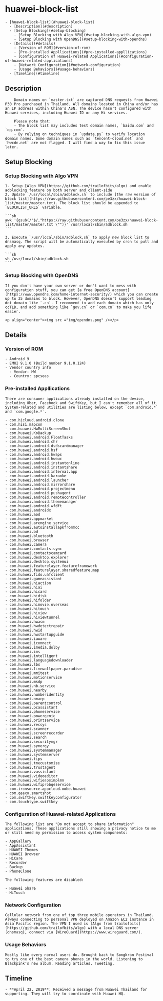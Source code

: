 # huawei-block-list

    - [huawei-block-list](#huawei-block-list)
      - [Description](#description)
      - [Setup Blocking](#setup-blocking)
        - [Setup Blocking with Algo VPN](#setup-blocking-with-algo-vpn)
        - [Setup Blocking with OpenDNS](#setup-blocking-with-opendns)
      - [Details](#details)
        - [Version of ROM](#version-of-rom)
        - [Pre-installed Appllications](#pre-installed-appllications)
        - [Configuration of Huawei-related Applications](#configuration-of-huawei-related-applications)
        - [Network Configuration](#network-configuration)
        - [Usage Behaviors](#usage-behaviors)
      - [Timeline](#timeline)

## Description

        Domain names on `master.txt` are captured DNS requests from Huawei P30 Pro purchased in Thailand. All domains located in China and/or has an IP address within China's ASN. The device hasn't configured with Huawei services, including Huawei ID or any Hi services.

        Please note that:
        - The block list may includes test domain names, `baidu.com` and `qq.com`.
        - By relying on techniques in `update.py` to verify location domain names. Some domain names such as `tencent-cloud.net` and `hwcdn.net` are not flagged. I will find a way to fix this issue later.

## Setup Blocking

### Setup Blocking with Algo VPN

    1. Setup [Algo VPN](https://github.com/trailofbits/algo) and enable adblocking feature on both server and client-side
    2. Update `/usr/local/sbin/adblock.sh` to include [the raw version of block list](https://raw.githubusercontent.com/pe3zx/huawei-block-list/master/master.txt). The block list should be appended to `BLOCKLIST_URLS` variable.

    ```sh
    awk '{gsub(/"$/,"https://raw.githubusercontent.com/pe3zx/huawei-block-list/master/master.txt \"")}' /usr/local/sbin/adblock.sh
    ```

    3. Execute `/usr/local/sbin/adblock.sh` to apply new block list to dnsmasq. The script will be automatically executed by cron to pull and apply any updates.

    ```sh
    sh /usr/local/sbin/adblock.sh
    ```

### Setup Blocking with OpenDNS

    If you don't have your own server or don't want to mess with configuration stuff, you can get [a free OpenDNS account](https://www.opendns.com/home-internet-security/) which you can create up to 25 domains to block. However, OpenDNS doesn't support leading dot domain like `.cn`. I recommend to add each domain which has only ccTLD, and add something like `gov.cn` or `com.cn` to make you life easier.

    <p align="center"><img src ="img/opendns.png" /></p>

## Details

### Version of ROM

    - Android 9
    - EMUI 9.1.0 (Build number 9.1.0.124)
    - Vendor country info
      - Vendor: HW
      - Country: spcseas

### Pre-installed Appllications

    There are consumer applications already installed on the device, including Uber, Facebook and SwiftKey, but I can't remember all of it. System-related and utilities are listing below, except `com.android.*` and `com.google.*`.

    - com.hicloud.android.clone
    - com.hisi.mapcon
    - com.huawei.HwMultiScreenShot
    - com.huawei.KoBackup
    - com.huawei.android.FloatTasks
    - com.huawei.android.chr
    - com.huawei.android.dsdscardmanager
    - com.huawei.android.hsf
    - com.huawei.android.hwaps
    - com.huawei.android.hwouc
    - com.huawei.android.instantonline
    - com.huawei.android.instantshare
    - com.huawei.android.internal.app
    - com.huawei.android.karaoke
    - com.huawei.android.launcher
    - com.huawei.android.mirrorshare
    - com.huawei.android.projectmenu
    - com.huawei.android.pushagent
    - com.huawei.android.remotecontroller
    - com.huawei.android.thememanager
    - com.huawei.android.wfdft
    - com.huawei.androidx
    - com.huawei.aod
    - com.huawei.appmarket
    - com.huawei.arengine.service
    - com.huawei.autoinstallapkfrommcc
    - com.huawei.bd
    - com.huawei.bluetooth
    - com.huawei.browser
    - com.huawei.camera
    - com.huawei.contacts.sync
    - com.huawei.contactscamcard
    - com.huawei.desktop.explorer
    - com.huawei.desktop.systemui
    - com.huawei.featurelayer.featureframework
    - com.huawei.featurelayer.sharedfeature.map
    - com.huawei.fido.uafclient
    - com.huawei.gameassistant
    - com.huawei.hiaction
    - com.huawei.hiai
    - com.huawei.hicard
    - com.huawei.hidisk
    - com.huawei.hifolder
    - com.huawei.himovie.overseas
    - com.huawei.hitouch
    - com.huawei.hiview
    - com.huawei.hiviewtunnel
    - com.huawei.hwasm
    - com.huawei.hwdetectrepair
    - com.huawei.hwid
    - com.huawei.hwstartupguide
    - com.huawei.iaware
    - com.huawei.iconnect
    - com.huawei.imedia.dolby
    - com.huawei.ims
    - com.huawei.intelligent
    - com.huawei.languagedownloader
    - com.huawei.lbs
    - com.huawei.livewallpaper.paradise
    - com.huawei.mmitest
    - com.huawei.motionservice
    - com.huawei.msdp
    - com.huawei.nb.service
    - com.huawei.nearby
    - com.huawei.numberidentity
    - com.huawei.omacp
    - com.huawei.parentcontrol
    - com.huawei.pcassistant
    - com.huawei.phoneservice
    - com.huawei.powergenie
    - com.huawei.printservice
    - com.huawei.recsys
    - com.huawei.scanner
    - com.huawei.screenrecorder
    - com.huawei.search
    - com.huawei.securitymgr
    - com.huawei.synergy
    - com.huawei.systemmanager
    - com.huawei.systemserver
    - com.huawei.tips
    - com.huawei.tmecustomize
    - com.huawei.trustagent
    - com.huawei.vassistant
    - com.huawei.videoeditor
    - com.huawei.wifieapsimplmn
    - com.huawei.wifiprobqeservice
    - com.ironsource.appcloud.oobe.huawei
    - com.qeexo.smartshot
    - com.swiftkey.swiftkeyconfigurator
    - com.touchtype.swiftkey

### Configuration of Huawei-related Applications

    The following list are "Do not accept to share information" applications. These applications still showing a privacy notice to me or still need my permission to access system components:

    - AppGallery
    - AppAssistant
    - HUAWEI Themes
    - HUAWEI Browser
    - HiCare
    - Recorder
    - Backup
    - PhoneClone

    The following features are disabled:

    - Huawei Share
    - HiTouch

### Network Configuration

    Cellular network from one of top three mobile operators in Thailand. Always connecting to personal VPN deployed on Amazon EC2 instance in Asia Pacific region. The VPN I used is [Algo from trailofbits](https://github.com/trailofbits/algo) with a local DNS server (dnsmasq), connect via [WireGuard](https://www.wireguard.com/).

### Usage Behaviors

    Mostly like every normal users do. Brought back to Songkran Festival to try one of the best camera phones in the world. Listening to Blackpink's new album. Reading articles. Tweeting.

## Timeline

    - **April 22, 2019**: Received a message from Huawei Thailand for supporting. They will try to coordinate with Huawei HQ.
